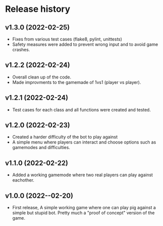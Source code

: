 Release history
========================


v1.3.0 (2022-02-25)
------------------------

* Fixes from various test cases (flake8, pylint, unittests)
* Safety measures were added to prevent wrong input and to avoid game crashes.



v1.2.2 (2022-02-24)
------------------------

* Overall clean up of the code.
* Made improvments to the gamemade of 1vs1 (player vs player).



v1.2.1 (2022-02-24)
------------------------

* Test cases for each class and all functions were created and tested.



v1.2.0 (2022-02-23)
------------------------

* Created a harder difficulty of the bot to play against
* A simple menu where players can interact and choose options such as gamemodes and difficulties.



v1.1.0 (2022-02-22)
------------------------

* Added a working gamemode where two real players can play against eachother.



v1.0.0 (2022--02-20)
------------------------

* First release, A simple working game where one can play pig against a simple but stupid bot.
Pretty much a "proof of concept" version of the game.
